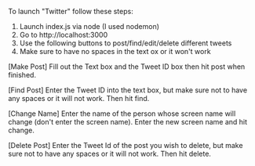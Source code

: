 To launch "Twitter" follow these steps:

1.  Launch index.js via node (I used nodemon)
2.  Go to http://localhost:3000
3.  Use the following buttons to post/find/edit/delete different tweets
4.  Make sure to have no spaces in the text ox or it won't work

[Make Post]
Fill out the Text box and the Tweet ID box then hit post when finished.

[Find Post]
Enter the Tweet ID into the text box, but make sure not to have any spaces or it will not work. Then hit find.

[Change Name]
Enter the name of the person whose screen name will change (don't enter the screen name). Enter the new screen name and hit change.

[Delete Post]
Enter the Tweet Id of the post you wish to delete, but make sure not to have any spaces or it will not work. Then hit delete.
